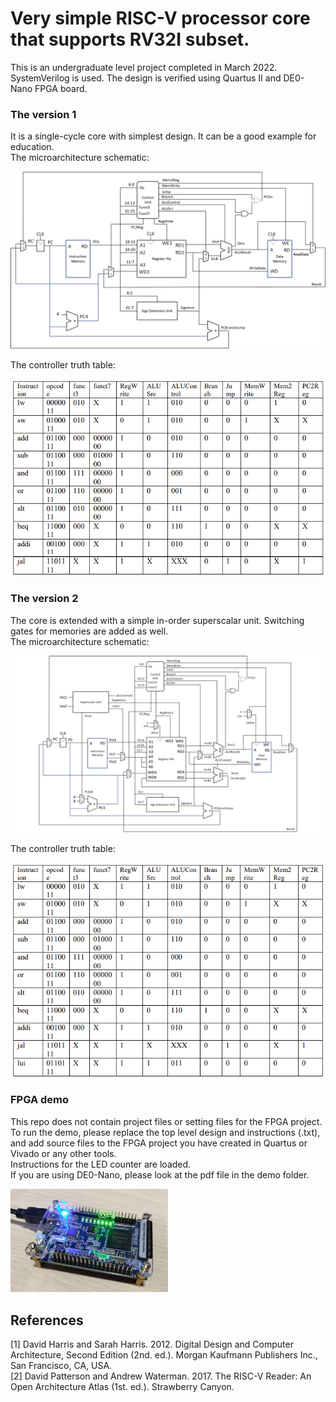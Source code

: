 # Very simple RISC-V processor core that supports RV32I subset.
This is an undergraduate level project completed in March 2022.  
SystemVerilog is used. The design is verified using Quartus II and DE0-Nano FPGA board.  
### The version 1
It is a single-cycle core with simplest design. It can be a good example for education.  
The microarchitecture schematic:  
  
  
![image](img/v1.png)  
  
  
The controller truth table:  
  
  
![image](img/v1_controller_table.png)  
  
  
### The version 2
The core is extended with a simple in-order superscalar unit. Switching gates for memories are added as well.  
The microarchitecture schematic:  
  
  
![image](img/v2.png)  
  
  
The controller truth table:  
  
  
![image](img/v2_controller_table.png)  
  
  
### FPGA demo
This repo does not contain project files or setting files for the FPGA project.  
To run the demo, please replace the top level design and instructions (.txt), and add source files to the FPGA project you have created in Quartus or Vivado or any other tools.  
Instructions for the LED counter are loaded.  
If you are using DE0-Nano, please look at the pdf file in the demo folder.  
  
  
<img src="https://github.com/gsmark36/very-simple-riscv-core/blob/072c0681ec0da6fa76c5eae5c82fdd4edab8a9cd/img/demo.png" width=50% height=50%>  
  
  
## References
[1] David Harris and Sarah Harris. 2012. Digital Design and Computer Architecture, Second Edition (2nd. ed.). Morgan Kaufmann Publishers Inc., San Francisco, CA, USA.  
[2]	David Patterson and Andrew Waterman. 2017. The RISC-V Reader: An Open Architecture Atlas (1st. ed.). Strawberry Canyon.  
